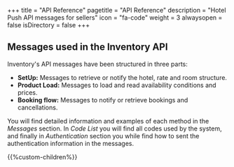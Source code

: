 +++
title = "API Reference"
pagetitle = "API Reference"
description = "Hotel Push API messages for sellers"
icon = "fa-code" 
weight = 3
alwaysopen = false
isDirectory = false
+++

## Messages used in the Inventory API

Inventory's API messages have been structured in three parts:

* **SetUp:** Messages to retrieve or notify the hotel, rate and room structure.
* **Product Load:** Messages to load and read availability conditions and prices.
* **Booking flow:** Messages to notify or retrieve bookings and cancellations.

You will find detailed information and examples of each method in the *Messages* section. In *Code List* you will find all codes used by the system, and finally in *Authentication* section you while find how to sent the authentication information in the messages. 



{{%custom-children%}}
